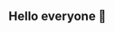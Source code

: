 ## Hello everyone 👋

<!--
**BegeMoT8/BegeMoT8** is a ✨ _special_ ✨ repository because its `README.md` (this file) appears on your GitHub profile.

Here are some ideas to get you started:

- 🔭 I'm currently studying at Tomsk Polytechnic University.
- 🌱 I'm currently studying the program for the fourth semester.
- 😄 Pronouns: he
- ⚡ Fun fact: Manuls have circular eyes.
-->
